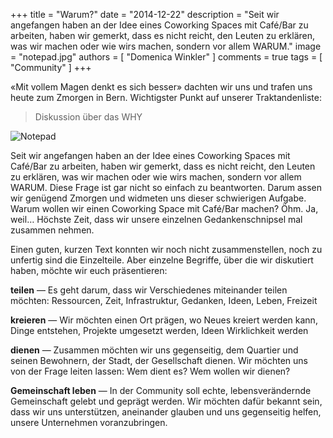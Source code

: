+++
title = "Warum?"
date = "2014-12-22"
description = "Seit wir angefangen haben an der Idee eines Coworking Spaces mit Café/Bar zu arbeiten, haben wir gemerkt, dass es nicht reicht, den Leuten zu erklären, was wir machen oder wie wirs machen, sondern vor allem WARUM."
image = "notepad.jpg"
authors = [ "Domenica Winkler" ]
comments = true
tags = [ "Community" ]
+++

«Mit vollem Magen denkt es sich besser» dachten wir uns und trafen uns heute zum Zmorgen in Bern. Wichtigster Punkt auf unserer Traktandenliste: 

> Diskussion über das WHY

![Notepad](notepad.jpg)

Seit wir angefangen haben an der Idee eines Coworking Spaces mit Café/Bar zu arbeiten, haben wir gemerkt, dass es nicht reicht, den Leuten zu erklären, was wir machen oder wie wirs machen, sondern vor allem WARUM. Diese Frage ist gar nicht so einfach zu beantworten. Darum assen wir genügend Zmorgen und widmeten uns dieser schwierigen Aufgabe. Warum wollen wir einen Coworking Space mit Café/Bar machen? Öhm. Ja, weil… Höchste Zeit, dass wir unsere einzelnen Gedankenschnipsel mal zusammen nehmen.

Einen guten, kurzen Text konnten wir noch nicht zusammenstellen, noch zu unfertig sind die Einzelteile. Aber einzelne Begriffe, über die wir diskutiert haben, möchte wir euch präsentieren:

**teilen** &mdash; Es geht darum, dass wir Verschiedenes miteinander teilen möchten: Ressourcen, Zeit, Infrastruktur, Gedanken, Ideen, Leben, Freizeit

**kreieren** &mdash; Wir möchten einen Ort prägen, wo Neues kreiert werden kann, Dinge entstehen, Projekte umgesetzt werden, Ideen Wirklichkeit werden

**dienen** &mdash; Zusammen möchten wir uns gegenseitig, dem Quartier und seinen Bewohnern, der Stadt, der Gesellschaft dienen. Wir möchten uns von der Frage leiten lassen: Wem dient es? Wem wollen wir dienen?

**Gemeinschaft leben** &mdash; In der Community soll echte, lebensverändernde Gemeinschaft gelebt und geprägt werden. Wir möchten dafür bekannt sein, dass wir uns unterstützen, aneinander glauben und uns gegenseitig helfen, unsere Unternehmen voranzubringen.